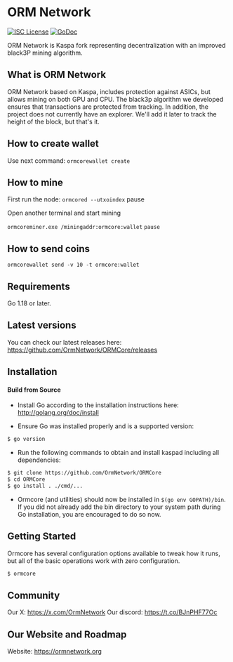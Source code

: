 
ORM Network
====

[![ISC License](http://img.shields.io/badge/license-ISC-blue.svg)](https://choosealicense.com/licenses/isc/)
[![GoDoc](https://img.shields.io/badge/godoc-reference-blue.svg)](http://godoc.org/github.com/kaspanet/kaspad)

ORM Network is Kaspa fork representing decentralization with an improved black3P mining algorithm.

## What is ORM Network

ORM Network based on Kaspa, includes protection against ASICs, but allows mining on both GPU and CPU. The black3p algorithm we developed ensures that transactions are protected from tracking. In addition, the project does not currently have an explorer. We'll add it later to track the height of the block, but that's it.

## How to create wallet

Use next command:
`ormcorewallet create`

## How to mine

First run the node: 
`ormcored --utxoindex`
pause

Open another terminal and start mining

`ormcoreminer.exe /miningaddr:ormcore:wallet`
`pause`

## How to send coins

`ormcorewallet send -v 10 -t ormcore:wallet`

## Requirements

Go 1.18 or later.

## Latest versions

You can check our latest releases here: https://github.com/OrmNetwork/ORMCore/releases

## Installation

#### Build from Source

- Install Go according to the installation instructions here:
  http://golang.org/doc/install

- Ensure Go was installed properly and is a supported version:

```bash
$ go version
```

- Run the following commands to obtain and install kaspad including all dependencies:

```bash
$ git clone https://github.com/OrmNetwork/ORMCore
$ cd ORMCore
$ go install . ./cmd/...
```

- Ormcore (and utilities) should now be installed in `$(go env GOPATH)/bin`. If you did
  not already add the bin directory to your system path during Go installation,
  you are encouraged to do so now.


## Getting Started

Ormcore has several configuration options available to tweak how it runs, but all
of the basic operations work with zero configuration.

```bash
$ ormcore
```

## Community

Our X: https://x.com/OrmNetwork
Our discord: https://t.co/BJnPHF77Oc

## Our Website and Roadmap

Website: https://ormnetwork.org


